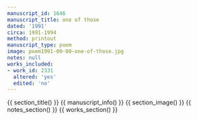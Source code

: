 ```yaml
---
manuscript_id: 1646
manuscript_title: one of those
dated: '1991'
circa: 1991-1994
method: printout
manuscript_type: poem
image: poem1991-00-00-one-of-those.jpg
notes: null
works_included:
- work_id: 2331
  altered: 'yes'
  edited: 'no'
---
```


{{ section_title() }}
{{ manuscript_info() }}
{{ section_image() }}
{{ notes_section() }}
{{ works_section() }}
